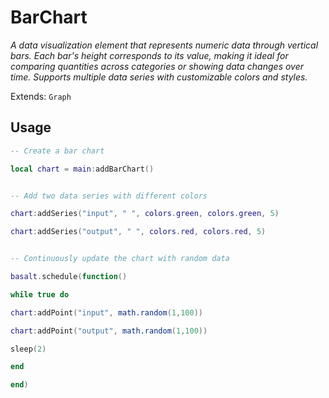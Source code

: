 # BarChart
_A data visualization element that represents numeric data through vertical bars. Each bar's height corresponds to its value, making it ideal for comparing quantities across categories or showing data changes over time. Supports multiple data series with customizable colors and styles._

Extends: `Graph`

## Usage
```lua
-- Create a bar chart
```

```lua
local chart = main:addBarChart()
```

```lua

```

```lua
-- Add two data series with different colors
```

```lua
chart:addSeries("input", " ", colors.green, colors.green, 5)
```

```lua
chart:addSeries("output", " ", colors.red, colors.red, 5)
```

```lua

```

```lua
-- Continuously update the chart with random data
```

```lua
basalt.schedule(function()
```

```lua
while true do
```

```lua
chart:addPoint("input", math.random(1,100))
```

```lua
chart:addPoint("output", math.random(1,100))
```

```lua
sleep(2)
```

```lua
end
```

```lua
end)
```
